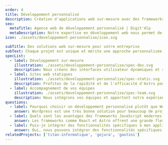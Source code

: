 ```yaml
---
order: 4
title: Développement personnalisé
description: Création d'applications web sur-mesure avec des frameworks JavaScript modernes comme React et Astro. Solutions performantes pour répondre à vos besoins les plus simples comme les plus complexes.
seo:
  metaTitle: Agence web de développement personnalisé | Digit'Alp
  metaDescription: Notre expertise en développement web nous permet de créer des applications web sur-mesure avec des frameworks JavaScript modernes comme React et Astro. Solutions performantes pour répondre à vos besoins les plus simples comme les plus complexes.
icon: ./assets/developpement-personnalise/icon.svg

subTitle: Des solutions web sur-mesure pour votre entreprise
subText: Chaque projet est unique et mérite une approche personnalisée. Nous développons des applications web sur-mesure en utilisant des technologies modernes comme React et Astro, pour offrir des solutions performantes et adaptées à vos besoins spécifiques.
specList:
  - label: Développement sur-mesure
    illustration: ./assets/developpement-personnalise/spec-dev.svg
    description: Nous créons des interfaces utilisateur dynamiques et réactives avec React, pour une expérience utilisateur fluide, interactive et des possibilités infinies.
  - label: Sites web statiques
    illustration: ./assets/developpement-personnalise/spec-static.svg
    description: Profitez de la rapidité et de l'efficacité d'Astro pour des sites web statiques et dynamiques, avec un rendu ultra-rapide et des performances optimales.
  - label: Accompagnement de vos équipes
    illustration: ./assets/developpement-personnalise/spec-team.svg
    description: Nous intégrons vos équipes et apportont notre expérience et notre savoir-faire pour aider votre entreprise dans le développement des solutions web.
questions:
  - label: Pourquoi choisir un développement personnalisé plutôt que Wordpress ?
    answer: Wordpress est une très bonne solution pour beaucoup de projets, mais comme chaque solution technique, il n'est pas adapté à tous les besoins. Le développement personnalisé permet de créer des solutions parfaitement adaptées à vos besoins spécifiques, offrant ainsi une meilleure performance et une expérience utilisateur optimale.
  - label: Quels sont les avantages des frameworks JavaScript modernes ?
    answer: Les frameworks comme React et Astro offrent une grande flexibilité et des performances élevées, permettant de créer des applications web modernes et réactives, avec une maintenance facilitée.
  - label: Puis-je intégrer des fonctionnalités spécifiques à mon application ?
    answer: Oui, nous pouvons intégrer des fonctionnalités spécifiques à votre application, qu'il s'agisse d'API externes, de systèmes de paiement, ou de tout autre besoin particulier.
relatedProjects: ['titan-informatique', 'gojura', 'gastini']
---
```

